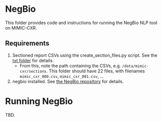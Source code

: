 # NegBio

This folder provides code and instructions for running the NegBio NLP tool on MIMIC-CXR.

## Requirements

1. Sectioned report CSVs using the create_section_files.py script. See the [txt folder](/txt/) for details.
    * From this, note the path containing the CSVs, e.g. `/data/mimic-cxr/sections`. This folder should have 22 files, with filenames `mimic_cxr_000.csv`, `mimic_cxr_001.csv`, ...
2. negbio installed. See [the NegBio repository](https://github.com/ncbi-nlp/NegBio) for details.

# Running NegBio

TBD.
